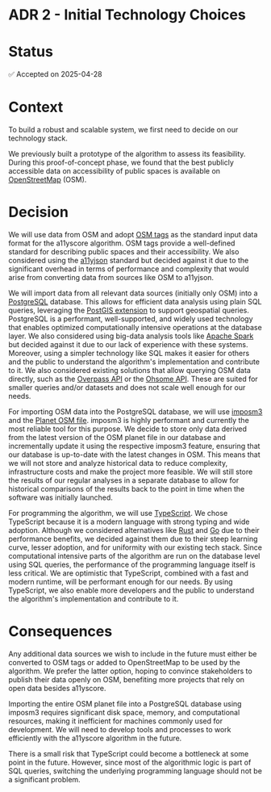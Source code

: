 # ADR 2 - Initial Technology Choices

# Status
✅ Accepted on 2025-04-28

# Context
To build a robust and scalable system, we first need to decide on our technology stack.

We previously built a prototype of the algorithm to assess its feasibility. During this proof-of-concept phase, we found that the best publicly accessible data on accessibility of public spaces is available on [OpenStreetMap](https://wiki.openstreetmap.org/) (OSM).

# Decision
We will use data from OSM and adopt [OSM tags](https://wiki.openstreetmap.org/wiki/Tags) as the standard input data format for the a11yscore algorithm. OSM tags provide a well-defined standard for describing public spaces and their accessibility. We also considered using the [a11yjson](https://sozialhelden.github.io/a11yjson/) standard but decided against it due to the significant overhead in terms of performance and complexity that would arise from converting data from sources like OSM to a11yjson.

We will import data from all relevant data sources (initially only OSM) into a [PostgreSQL](https://www.postgresql.org/) database. This allows for efficient data analysis using plain SQL queries, leveraging the [PostGIS extension](https://postgis.net/) to support geospatial queries. PostgreSQL is a performant, well-supported, and widely used technology that enables optimized computationally intensive operations at the database layer. We also considered using big-data analysis tools like [Apache Spark](https://spark.apache.org/) but decided against it due to our lack of experience with these systems. Moreover, using a simpler technology like SQL makes it easier for others and the public to understand the algorithm's implementation and contribute to it. We also considered existing solutions that allow querying OSM data directly, such as the [Overpass API](https://wiki.openstreetmap.org/wiki/Overpass_API) or the [Ohsome API](https://wiki.openstreetmap.org/wiki/Ohsome_API). These are suited for smaller queries and/or datasets and does not scale well enough for our needs.

For importing OSM data into the PostgreSQL database, we will use [imposm3](https://imposm.org/docs/imposm3/latest/) and the [Planet OSM file](https://planet.openstreetmap.org/). imposm3 is highly performant and currently the most reliable tool for this purpose. We decide to store only data derived from the latest version of the OSM planet file in our database and incrementally update it using the respective imposm3 feature, ensuring that our database is up-to-date with the latest changes in OSM. This means that we will not store and analyze historical data to reduce complexity, infrastructure costs and make the project more feasible. We will still store the results of our regular analyses in a separate database to allow for historical comparisons of the results back to the point in time when the software was initially launched.

For programming the algorithm, we will use [TypeScript](https://www.typescriptlang.org/). We chose TypeScript because it is a modern language with strong typing and wide adoption. Although we considered alternatives like [Rust](https://www.rust-lang.org/) and [Go](https://go.dev/) due to their performance benefits, we decided against them due to their steep learning curve, lesser adoption, and for uniformity with our existing tech stack. Since computational intensive parts of the algorithm are run on the database level using SQL queries, the performance of the programming language itself is less critical. We are optimistic that TypeScript, combined with a fast and modern runtime, will be performant enough for our needs. By using TypeScript, we also enable more developers and the public to understand the algorithm's implementation and contribute to it.

# Consequences
Any additional data sources we wish to include in the future must either be converted to OSM tags or added to OpenStreetMap to be used by the algorithm. We prefer the latter option, hoping to convince stakeholders to publish their data openly on OSM, benefiting more projects that rely on open data besides a11yscore.

Importing the entire OSM planet file into a PostgreSQL database using imposm3 requires significant disk space, memory, and computational resources, making it inefficient for machines commonly used for development. We will need to develop tools and processes to work efficiently with the a11yscore algorithm in the future.

There is a small risk that TypeScript could become a bottleneck at some point in the future. However, since most of the algorithmic logic is part of SQL queries, switching the underlying programming language should not be a significant problem.
